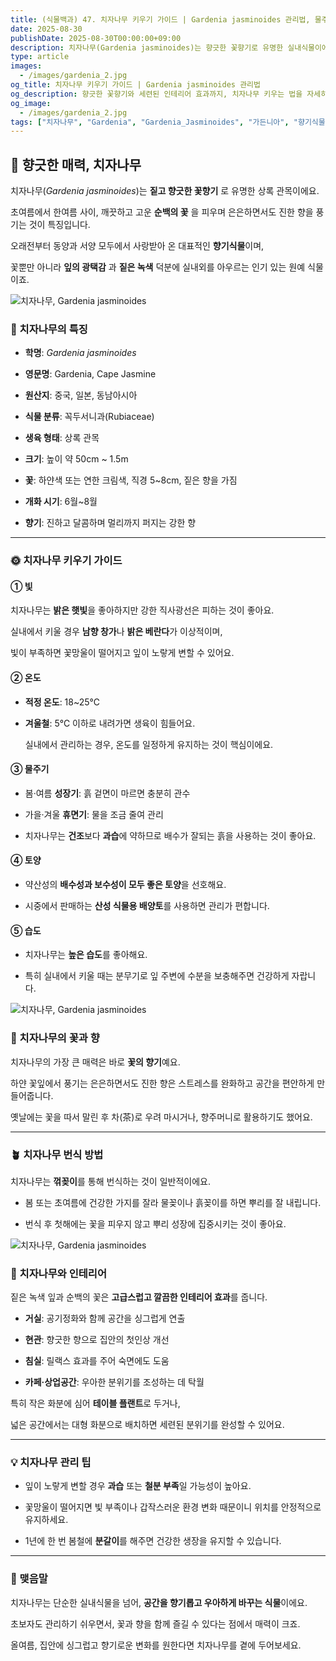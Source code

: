 ```yaml
---
title: (식물백과) 47. 치자나무 키우기 가이드 | Gardenia jasminoides 관리법, 물주기, 인테리어 활용
date: 2025-08-30
publishDate: 2025-08-30T00:00:00+09:00
description: 치자나무(Gardenia jasminoides)는 향긋한 꽃향기로 유명한 실내식물이에요. 키우는 방법, 물주기, 번식, 인테리어 활용까지 한눈에 알아보세요.
type: article
images:
  - /images/gardenia_2.jpg
og_title: 치자나무 키우기 가이드 | Gardenia jasminoides 관리법
og_description: 향긋한 꽃향기와 세련된 인테리어 효과까지, 치자나무 키우는 법을 자세히 소개합니다.
og_image:
  - /images/gardenia_2.jpg
tags: ["치자나무", "Gardenia", "Gardenia_Jasminoides", "가든니아", "향기식물", "실내식물", "공기정화식물", "관엽식물", "치자나무키우기", "인테리어식물"]
---
```



## 🌿 향긋한 매력, 치자나무

  

치자나무(_Gardenia jasminoides_)는 **짙고 향긋한 꽃향기** 로 유명한 상록 관목이에요.

초여름에서 한여름 사이, 깨끗하고 고운 **순백의 꽃** 을 피우며 은은하면서도 진한 향을 풍기는 것이 특징입니다.

오래전부터 동양과 서양 모두에서 사랑받아 온 대표적인 **향기식물**이며,

꽃뿐만 아니라 **잎의 광택감** 과 **짙은 녹색** 덕분에 실내외를 아우르는 인기 있는 원예 식물이죠.

 ![치자나무, Gardenia jasminoides](/images/gardenia_1.jpg) 

### 🌱 치자나무의 특징

- **학명**: _Gardenia jasminoides_
    
- **영문명**: Gardenia, Cape Jasmine
    
- **원산지**: 중국, 일본, 동남아시아
    
- **식물 분류**: 꼭두서니과(Rubiaceae)
    
- **생육 형태**: 상록 관목
    
- **크기**: 높이 약 50cm ~ 1.5m
    
- **꽃**: 하얀색 또는 연한 크림색, 직경 5~8cm, 짙은 향을 가짐
    
- **개화 시기**: 6월~8월
    
- **향기**: 진하고 달콤하며 멀리까지 퍼지는 강한 향
    

---

### 🌞 치자나무 키우기 가이드

  

#### **① 빛**

  

치자나무는 **밝은 햇빛**을 좋아하지만 강한 직사광선은 피하는 것이 좋아요.

실내에서 키울 경우 **남향 창가**나 **밝은 베란다**가 이상적이며,

빛이 부족하면 꽃망울이 떨어지고 잎이 노랗게 변할 수 있어요.

  

#### **② 온도**

- **적정 온도**: 18~25℃
    
- **겨울철**: 5℃ 이하로 내려가면 생육이 힘들어요.
    
    실내에서 관리하는 경우, 온도를 일정하게 유지하는 것이 핵심이에요.
    

  

#### **③ 물주기**

- 봄·여름 **성장기**: 흙 겉면이 마르면 충분히 관수
    
- 가을·겨울 **휴면기**: 물을 조금 줄여 관리
    
- 치자나무는 **건조**보다 **과습**에 약하므로 배수가 잘되는 흙을 사용하는 것이 좋아요.
    

  

#### **④ 토양**

- 약산성의 **배수성과 보수성이 모두 좋은 토양**을 선호해요.
    
- 시중에서 판매하는 **산성 식물용 배양토**를 사용하면 관리가 편합니다.
    

  

#### **⑤ 습도**

- 치자나무는 **높은 습도**를 좋아해요.
    
- 특히 실내에서 키울 때는 분무기로 잎 주변에 수분을 보충해주면 건강하게 자랍니다.
    

 ![치자나무, Gardenia jasminoides](/images/gardenia_2.jpg) 

### 🌸 치자나무의 꽃과 향

  

치자나무의 가장 큰 매력은 바로 **꽃의 향기**예요.

하얀 꽃잎에서 풍기는 은은하면서도 진한 향은 스트레스를 완화하고 공간을 편안하게 만들어줍니다.

옛날에는 꽃을 따서 말린 후 차(茶)로 우려 마시거나, 향주머니로 활용하기도 했어요.

---

### 🪴 치자나무 번식 방법

  

치자나무는 **꺾꽂이**를 통해 번식하는 것이 일반적이에요.

- 봄 또는 초여름에 건강한 가지를 잘라 물꽂이나 흙꽂이를 하면 뿌리를 잘 내립니다.
    
- 번식 후 첫해에는 꽃을 피우지 않고 뿌리 성장에 집중시키는 것이 좋아요.
    

 ![치자나무, Gardenia jasminoides](/images/gardenia_3.jpg) 

### 🏡 치자나무와 인테리어

  

짙은 녹색 잎과 순백의 꽃은 **고급스럽고 깔끔한 인테리어 효과**를 줍니다.

- **거실**: 공기정화와 함께 공간을 싱그럽게 연출
    
- **현관**: 향긋한 향으로 집안의 첫인상 개선
    
- **침실**: 릴랙스 효과를 주어 숙면에도 도움
    
- **카페·상업공간**: 우아한 분위기를 조성하는 데 탁월
    

  

특히 작은 화분에 심어 **테이블 플랜트**로 두거나,

넓은 공간에서는 대형 화분으로 배치하면 세련된 분위기를 완성할 수 있어요.

---

### 💡 치자나무 관리 팁

- 잎이 노랗게 변할 경우 **과습** 또는 **철분 부족**일 가능성이 높아요.
    
- 꽃망울이 떨어지면 빛 부족이나 갑작스러운 환경 변화 때문이니 위치를 안정적으로 유지하세요.
    
- 1년에 한 번 봄철에 **분갈이**를 해주면 건강한 생장을 유지할 수 있습니다.
    

---

### 🌿 맺음말

  

치자나무는 단순한 실내식물을 넘어, **공간을 향기롭고 우아하게 바꾸는 식물**이에요.

초보자도 관리하기 쉬우면서, 꽃과 향을 함께 즐길 수 있다는 점에서 매력이 크죠.

올여름, 집안에 싱그럽고 향기로운 변화를 원한다면 치자나무를 곁에 두어보세요.